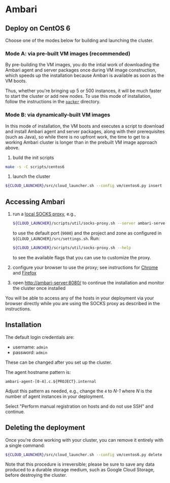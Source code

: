 Ambari
======

Deploy on CentOS 6
------------------

Choose one of the modes below for building and launching the cluster.

### Mode A: via pre-built VM images (recommended)

By pre-building the VM images, you do the intial work of downloading the Ambari
agent and server packages once during VM image construction, which speeds up the
installation because Ambari is available as soon as the VM boots.

Thus, whether you're bringing up 5 or 500 instances, it will be much faster to
start the cluster or add new nodes. To use this mode of installation, follow the
instructions in the [`packer`](packer/) directory.

### Mode B: via dynamically-built VM images

In this mode of installation, the VM boots and executes a script to download and
install Ambari agent and server packages, along with their prerequisites (such
as Java), so while there is no upfront work, the time to get to a working Ambari
cluster is longer than in the prebuilt VM image approach above.

1. build the init scripts

  ```bash
  make -s -C scripts/centos6
  ```

1. launch the cluster

  ```bash
  ${CLOUD_LAUNCHER}/src/cloud_launcher.sh --config vm/centos6.py insert
  ```

Accessing Ambari
----------------

1. run a [local SOCKS proxy](../../../../scripts/util/socks-proxy.md), e.g.,

   ```bash
   ${CLOUD_LAUNCHER}/scripts/util/socks-proxy.sh --server ambari-server
   ```

   to use the default port (`9000`) and the project and zone as configured in
   `${CLOUD_LAUNCHER}/src/settings.sh`. Run:

   ```bash
   ${CLOUD_LAUNCHER}/scripts/util/socks-proxy.sh --help
   ```

   to see the available flags that you can use to customize the proxy.

1. configure your browser to use the proxy;
   see instructions for
   [Chrome](../../../../scripts/util/socks-proxy.md#chrome) and
   [Firefox](../../../../scripts/util/socks-proxy.md#firefox)

1. open [http://ambari-server:8080/](http://ambari-server:8080) to continue the
   installation and monitor the cluster once installed

You will be able to access any of the hosts in your deployment via your browser
directly while you are using the SOCKS proxy as described in the instructions.

Installation
------------

The default login credentials are:

* username: `admin`
* password: `admin`

These can be changed after you set up the cluster.

The agent hostname pattern is:

```
ambari-agent-[0-4].c.${PROJECT}.internal
```

Adjust this pattern as needed, e.g., change the `4` to _N-1_ where _N_ is the
number of agent instances in your deployment.

Select "Perform manual registration on hosts and do not use SSH" and continue.

Deleting the deployment
-----------------------

Once you're done working with your cluster, you can remove it entirely with a
single command:

```bash
${CLOUD_LAUNCHER}/src/cloud_launcher.sh --config vm/centos6.py delete
```

Note that this procedure is irreversible; please be sure to save any data
produced to a durable storage medium, such as Google Cloud Storage, before
destroying the cluster.
